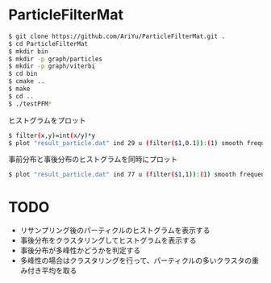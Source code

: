 # ParticleFilterMat

```bash
$ git clone https://github.com/AriYu/ParticleFilterMat.git .
$ cd ParticleFilterMat
$ mkdir bin
$ mkdir -p graph/particles
$ mkdir -p graph/viterbi
$ cd bin
$ cmake ..
$ make
$ cd ..
$ ./testPFM*
```

ヒストグラムをプロット
```bash
$ filter(x,y)=int(x/y)*y
$ plot "result_particle.dat" ind 29 u (filter($1,0.1)):(1) smooth frequency with boxes, "result_particle.dat" ind 29 u 1:2
```
事前分布と事後分布のヒストグラムを同時にプロット
```bash
$ plot "result_particle.dat" ind 77 u (filter($1,1)):(1) smooth frequency with boxes t "proposal","result_after_particle.dat" ind 77 u (filter($1,1)):(1) smooth frequency with boxes t "posterior"i
```

# TODO
- リサンプリング後のパーティクルのヒストグラムを表示する
- 事後分布をクラスタリングしてヒストグラムを表示する
- 事後分布が多峰性かどうかを判定する
- 多峰性の場合はクラスタリングを行って、パーティクルの多いクラスタの重み付き平均を取る
